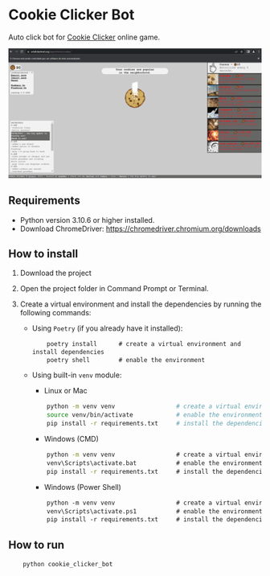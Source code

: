 # Cookie Clicker Bot

Auto click bot for [Cookie Clicker](https://orteil.dashnet.org/experiments/cookie/) online game.

![Cookie Clicker Bot](assets/cookie_bot.gif)


## Requirements

- Python version 3.10.6 or higher installed.
- Download ChromeDriver: https://chromedriver.chromium.org/downloads

## How to install

1. Download the project

2. Open the project folder in Command Prompt or Terminal.

3. Create a virtual environment and install the dependencies by running the following commands:
    -  Using `Poetry` (if you already have it installed):
        ```shell
            poetry install      # create a virtual environment and install dependencies
            poetry shell        # enable the environment
        ```

    - Using built-in `venv` module:

        - Linux or Mac
  
        ```bash
            python -m venv venv                 # create a virtual environment
            source venv/bin/activate            # enable the environment            
            pip install -r requirements.txt     # install the dependencies
        ```
        -  Windows (CMD)
  
        ```cmd
            python -m venv venv                 # create a virtual environment
            venv\Scripts\activate.bat           # enable the environment            
            pip install -r requirements.txt     # install the dependencies
        ```
        - Windows (Power Shell)
  
        ```ps
            python -m venv venv                 # create a virtual environment
            venv\Scripts\activate.ps1           # enable the environment            
            pip install -r requirements.txt     # install the dependencies
        ```

## How to run

```shell
    python cookie_clicker_bot
```